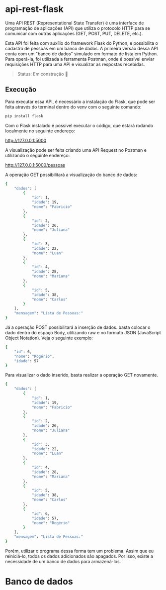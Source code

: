 ﻿# api-rest-flask

Uma API REST (Representational State Transfer) é uma interface de programação de aplicações (API) que utiliza o protocolo HTTP para se comunicar com outras aplicações  (GET, POST, PUT, DELETE, etc.).

Esta API foi feita com auxílio do framework Flask do Python, e possibilita o cadastro de pessoas em um banco de dados. A primeira versão dessa API conta com um "banco de dados" simulado em formato de lista em Python. Para operá-la, foi utilizada a ferramenta Postman, onde é possível enviar requisições HTTP para uma API e visualizar as respostas recebidas.

> Status: Em construção :wrench:

## Execução

Para executar essa API, é necessário a instalação do Flask, que pode ser feita através do terminal dentro do venv com o seguinte comando:

```sh
pip install flask
```

Com o Flask instalado é possível executar o código, que estará rodando localmente no seguinte endereço:

http://127.0.0.1:5000

A visualização pode ser feita criando uma API Request no Postman e utilizando o seguinte endereço:

http://127.0.0.1:5000/pessoas

A operação GET possibilitará a visualização do banco de dados:

```sh
{
    "dados": [
        {
            "id": 1,
            "idade": 19,
            "nome": "Fabricio"
        },
        {
            "id": 2,
            "idade": 26,
            "nome": "Juliana"
        },
        {
            "id": 3,
            "idade": 22,
            "nome": "Luan"
        },
        {
            "id": 4,
            "idade": 28,
            "nome": "Mariana"
        },
        {
            "id": 5,
            "idade": 38,
            "nome": "Carlos"
        }
    ],
    "mensagem": "Lista de Pessoas:"
}
```

Já a operação POST possibilitará a inserção de dados. basta colocar o dado dentro do espaço Body, utilizando raw e no formato JSON (JavaScript Object Notation). Veja o seguinte exemplo:

```sh
{
    "id": 6,
    "nome": "Rogério",
    "idade": 57
}
```

Para visualizar o dado inserido, basta realizar a operação GET novamente.

```sh
{
    "dados": [
        {
            "id": 1,
            "idade": 19,
            "nome": "Fabricio"
        },
        {
            "id": 2,
            "idade": 26,
            "nome": "Juliana"
        },
        {
            "id": 3,
            "idade": 22,
            "nome": "Luan"
        },
        {
            "id": 4,
            "idade": 28,
            "nome": "Mariana"
        },
        {
            "id": 5,
            "idade": 38,
            "nome": "Carlos"
        },
        {
            "id": 6,
            "idade": 57,
            "nome": "Rogério"
        }
    ],
    "mensagem": "Lista de Pessoas:"
}
```

Porém, utilizar o programa dessa forma tem um problema. Assim que eu reiniciá-lo, todos os dados adicionados são apagados. Por isso, existe a necessidade de um banco de dados para armazená-los.

# Banco de dados
